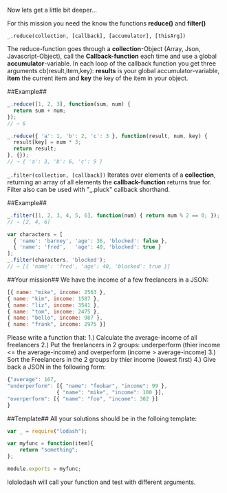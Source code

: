 Now lets get a little bit deeper...

For this mission you need the know the functions **reduce()** and **filter()**

````_.reduce(collection, [callback], [accumulator], [thisArg])````

The reduce-function goes through a **collection**-Object (Array, Json, Javascript-Object), call the **Callback-function** each time and use a global **accumulator**-variable.
In each loop of the callback function you get three arguments cb(result,item,key): **results** is your global accumulator-variable, **item** the current item and **key** the key of the item in your object.

##Example##

````javascript
_.reduce([1, 2, 3], function(sum, num) {
  return sum + num;
});
// → 6

_.reduce({ 'a': 1, 'b': 2, 'c': 3 }, function(result, num, key) {
  result[key] = num * 3;
  return result;
}, {});
// → { 'a': 3, 'b': 6, 'c': 9 }
````

````_.filter(collection, [callback])````
Iterates over elements of a **collection**, returning an array of all elements the **callback-function** returns true for. Filter also can be used with "_.pluck" callback shorthand.

##Example##

````javascript
_.filter([1, 2, 3, 4, 5, 6], function(num) { return num % 2 == 0; });
// → [2, 4, 6]

var characters = [
  { 'name': 'barney', 'age': 36, 'blocked': false },
  { 'name': 'fred',   'age': 40, 'blocked': true }
];
_.filter(characters, 'blocked');
// → [{ 'name': 'fred', 'age': 40, 'blocked': true }]
````

##Your mission##
We have the income of a few freelancers in a JSON:
````javascript
[{ name: "mike", income: 2563 },
{ name: "kim", income: 1587 },
{ name: "liz", income: 3541 },
{ name: "tom", income: 2475 },
{ name: "bello", income: 987 },
{ name: "frank", income: 2975 }]
````

Please write a function that:
1.) Calculate the average-income of all freelancers
2.) Put the freelancers in 2 groups: underperform (thier income <= the average-income) and overperform (income > average-income)
3.) Sort the Freelancers in the 2 groups by thier income (lowest first)
4.) Give back a JSON in the following form:
````javascript
{"average": 167,
"underperform": [{ "name": "foobar", "income": 99 },
                { "name": "mike", "income": 100 }],
"overperform": [{ "name": "foo", "income": 302 }]
}
````

##Template##
All your solutions should be in the folloing template:
```javascript
var _ = require("lodash");

var myfunc = function(item){
    return "something";
};

module.exports = myfunc;
```

lololodash will call your function and test with different arguments.